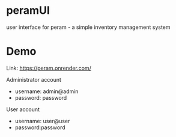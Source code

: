 # peramUI
user interface for peram - a simple inventory management system

# Demo
Link: https://peram.onrender.com/

Administrator account
* username: admin@admin
* password: password

User account
* username: user@user
* password:password

